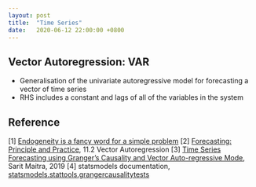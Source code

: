 ```yaml
---
layout: post
title:  "Time Series"
date:   2020-06-12 22:00:00 +0800
---
```

## Vector Autoregression: VAR

- Generalisation of the univariate autoregressive model for forecasting a vector of time series
- RHS includes a constant and lags of all of the variables in the system

## Reference

[1] [Endogeneity is a fancy word for a simple problem](http://people.bu.edu/tsimcoe/code/Endog-PDW.pdf)
[2] [Forecasting: Principle and Practice](https://otexts.com/fpp2/VAR.html), 11.2 Vector Autoregression
[3] [Time Series Forecasting using Granger’s Causality and Vector Auto-regressive Mode](https://towardsdatascience.com/granger-causality-and-vector-auto-regressive-model-for-time-series-forecasting-3226a64889a6), Sarit Maitra, 2019
[4] statsmodels documentation, [statsmodels.stattools.grangercausalitytests](https://www.statsmodels.org/stable/generated/statsmodels.tsa.stattools.grangercausalitytests.html)

